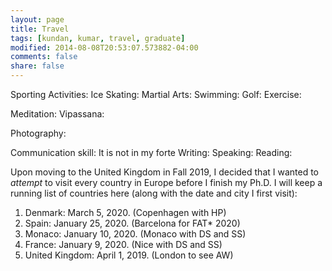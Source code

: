 ```yaml
---
layout: page
title: Travel
tags: [kundan, kumar, travel, graduate]
modified: 2014-08-08T20:53:07.573882-04:00
comments: false
share: false
---
```


Sporting Activities:
Ice Skating:
Martial Arts:
Swimming:
Golf:
Exercise:

Meditation:
Vipassana:

Photography:


Communication skill:
It is not in my forte
Writing:
Speaking:
Reading:



Upon moving to the United Kingdom in Fall 2019, I decided that I wanted to *attempt* to visit every country in Europe before I finish my Ph.D. I will keep a running list of countries here (along with the date and city I first visit):

1. Denmark: March 5, 2020. (Copenhagen with HP)
1. Spain: January 25, 2020. (Barcelona for FAT\* 2020)
1. Monaco: January 10, 2020. (Monaco with DS and SS)
1. France: January 9, 2020. (Nice with DS and SS)
1. United Kingdom: April 1, 2019. (London to see AW)
